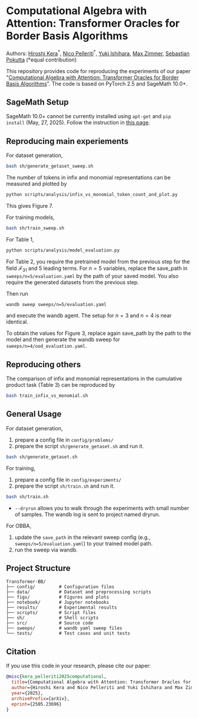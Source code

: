 # Computational Algebra with Attention: Transformer Oracles for Border Basis Algorithms
Authors: [Hiroshi Kera](https://researchmap.jp/h_kera)$^*$, [Nico Pelleriti](https://www.zib.de/de/members/pelleriti)$^*$, [Yuki Ishihara](https://researchmap.jp/yishihara?lang=en), [Max Zimmer](https://maxzimmer.org/), [Sebastian Pokutta](https://www.pokutta.com/) (*equal contribution)


This repository provides code for reproducing the experiments of our paper "[Computational Algebra with Attention: Transformer Oracles for Border Basis Algorithms](https://arxiv.org/abs/2505.23696)". The code is based on PyTorch 2.5 and SageMath 10.0+. 

## SageMath Setup

SageMath 10.0+ cannot be currently installed using `apt-get` and `pip install` (May, 27, 2025). 
Follow the instruction in [this page](https://sagemanifolds.obspm.fr/install_ubuntu.html). 

## Reproducing main experiements
For dataset generation, 
```sh
bash sh/generate_getaset_sweep.sh
```

The number of tokens in infix and monomial representations can be measured and plotted by 
```sh
python scripts/analysis/infix_vs_monomial_token_count_and_plot.py
```
This gives Figure 7.

For training models, 
```sh
bash sh/train_sweep.sh
```

For Table 1,
```sh
python scripts/analysis/model_evaluation.py
```

For Table 2, you require the pretrained model from the previous step for the field $\mathcal{F}_{31}$ and $5$ leading terms. For $n=5$ variables, replace the save_path in `sweeps/n=5/evaluation.yaml` by the path of your saved model. You also require the generated datasets from the previous step.

Then run 

```sh
wandb sweep sweeps/n=5/evaluation.yaml
```

and execute the wandb agent. The setup for $n=3$ and $n=4$ is near identical. 

To obtain the values for Figure 3, replace again save_path by the path to the model and then generate the wandb sweep for `sweeps/n=4/ood_evaluation.yaml`. 

## Reproducing others
The comparison of infix and monomial representations in the cumulative product task (Table 3) can be reproduced by 
```sh
bash train_infix_vs_monomial.sh
```


## General Usage

For dataset generation, 
1. prepare a config file in `config/problems/`
2. prepare the script `sh/generate_getaset.sh` and run it.
```sh
bash sh/generate_getaset.sh
```

For training, 
1. prepare a config file in `config/experiments/`
2. prepare the script `sh/train.sh` and run it.
```sh
bash sh/train.sh
```
- `--dryrun` allows you to walk through the experiments with small number of samples. The wandb log is sent to project named dryrun. 

For OBBA, 
1. update the `save_path` in the relevant sweep config (e.g., `sweeps/n=5/evaluation.yaml`) to your trained model path.
2. run the sweep via wandb. 

## Project Structure

```
Transformer-BB/
├── config/         # Configuration files
├── data/           # Dataset and preprocessing scripts
├── figs/           # Figures and plots
├── notebook/       # Jupyter notebooks
├── results/        # Experimental results
├── scripts/        # Script files
├── sh/             # Shell scripts
├── src/            # Source code
├── sweeps/         # wandb yaml sweep files 
└── tests/          # Test cases and unit tests
```

## Citation

If you use this code in your research, please cite our paper:

```bibtex
@misc{kera_pelleriti2025computational,
  title={Computational Algebra with Attention: Transformer Oracles for Border Basis Algorithms},
  author={Hiroshi Kera and Nico Pelleriti and Yuki Ishihara and Max Zimmer and Sebastian Pokutta},
  year={2025},
  archivePrefix={arXiv},
  eprint={2505.23696}
}
```
